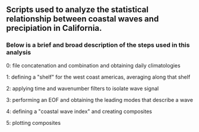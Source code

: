 ## Scripts used to analyze the statistical relationship between coastal waves and precipiation in California. 
### Below is a brief and broad description of the steps used in this analysis
0: file concatenation and combination and obtaining daily climatologies

1: defining a "shelf" for the west coast americas, averaging along that shelf  

2: applying time and wavenumber filters to isolate wave signal

3: performing an EOF and obtaining the leading modes that describe a wave

4: defining a "coastal wave index" and creating composites 

5: plotting composites

